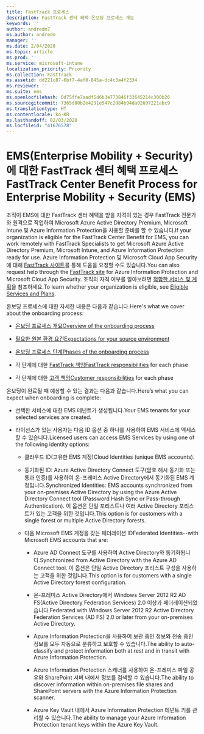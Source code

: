 ```yaml
---
title: FastTrack 프로세스
description: FastTrack 센터 혜택 온보딩 프로세스 개요
keywords: ''
author: andredm7
ms.author: andredm
manager: ''
ms.date: 2/04/2020
ms.topic: article
ms.prod: ''
ms.service: microsoft-intune
localization_priority: Priority
ms.collection: FastTrack
ms.assetid: dd221c87-6bf7-4af8-845a-dc4c3a4f2334
ms.reviewer: ''
ms.suite: ems
ms.openlocfilehash: 0d75ffe7aadf5d6b3e773846f33645214c300b26
ms.sourcegitcommit: 7365d80b2e4291e547c2d84b94da02697221abc9
ms.translationtype: HT
ms.contentlocale: ko-KR
ms.lasthandoff: 02/03/2020
ms.locfileid: "41676578"
---
```

# <a name="fasttrack-center-benefit-process-for-enterprise-mobility--security-ems"></a><span data-ttu-id="67302-103">EMS(Enterprise Mobility + Security)에 대한 FastTrack 센터 혜택 프로세스</span><span class="sxs-lookup"><span data-stu-id="67302-103">FastTrack Center Benefit Process for Enterprise Mobility + Security (EMS)</span></span>
<span data-ttu-id="67302-104">조직이 EMS에 대한 FastTrack 센터 혜택을 받을 자격이 있는 경우 FastTrack 전문가와 원격으로 작업하여 Microsoft Azure Active Directory Premium, Microsoft Intune 및 Azure Information Protection을 사용할 준비를 할 수 있습니다.</span><span class="sxs-lookup"><span data-stu-id="67302-104">If your organization is eligible for the FastTrack Center Benefit for EMS, you can work remotely with FastTrack Specialists to get Microsoft Azure Active Directory Premium, Microsoft Intune, and Azure Information Protection ready for use.</span></span> <span data-ttu-id="67302-105">Azure Information Protection 및 Microsoft Cloud App Security에 대해 [FastTrack 사이트](https://www.microsoft.com/fasttrack/microsoft-365/ems)를 통해 도움을 요청할 수도 있습니다.</span><span class="sxs-lookup"><span data-stu-id="67302-105">You can also request help through the [FastTrack site](https://www.microsoft.com/fasttrack/microsoft-365/ems) for Azure Information Protection and Microsoft Cloud App Security.</span></span> <span data-ttu-id="67302-106">조직의 자격 여부를 알아보려면 [적합한 서비스 및 계획](M365-eligible-services-and-plans.md)을 참조하세요.</span><span class="sxs-lookup"><span data-stu-id="67302-106">To learn whether your organization is eligible, see [Eligible Services and Plans](M365-eligible-services-and-plans.md).</span></span>


<span data-ttu-id="67302-107">온보딩 프로세스에 대한 자세한 내용은 다음과 같습니다.</span><span class="sxs-lookup"><span data-stu-id="67302-107">Here's what we cover about the onboarding process:</span></span>

-   [<span data-ttu-id="67302-108">온보딩 프로세스 개요</span><span class="sxs-lookup"><span data-stu-id="67302-108">Overview of the onboarding process</span></span>](EMS-fasttrack-benefit-overview.md)

-   [<span data-ttu-id="67302-109">필요한 원본 환경 요건</span><span class="sxs-lookup"><span data-stu-id="67302-109">Expectations for your source environment</span></span>](EMS-source-environment-expectations.md)

-   [<span data-ttu-id="67302-110">온보딩 프로세스 단계</span><span class="sxs-lookup"><span data-stu-id="67302-110">Phases of the onboarding process</span></span>](EMS-onboarding-phases.md)

-   <span data-ttu-id="67302-111">각 단계에 대한 [FastTrack 책임](EMS-fasttrack-responsibilities.md)</span><span class="sxs-lookup"><span data-stu-id="67302-111">[FastTrack responsibilities](EMS-fasttrack-responsibilities.md) for each phase</span></span>

-   <span data-ttu-id="67302-112">각 단계에 대한 [고객 책임](EMS-your-responsibilities.md)</span><span class="sxs-lookup"><span data-stu-id="67302-112">[Customer responsibilities](EMS-your-responsibilities.md) for each phase</span></span>

<span data-ttu-id="67302-113">온보딩이 완료될 때 예상할 수 있는 결과는 다음과 같습니다.</span><span class="sxs-lookup"><span data-stu-id="67302-113">Here’s what you can expect when onboarding is complete:</span></span>

-   <span data-ttu-id="67302-114">선택한 서비스에 대한 EMS 테넌트가 생성됩니다.</span><span class="sxs-lookup"><span data-stu-id="67302-114">Your EMS tenants for your selected services are created.</span></span>

-   <span data-ttu-id="67302-115">라이선스가 있는 사용자는 다음 ID 옵션 중 하나를 사용하여 EMS 서비스에 액세스할 수 있습니다.</span><span class="sxs-lookup"><span data-stu-id="67302-115">Licensed users can access EMS Services by using one of the following identity options:</span></span>

    -   <span data-ttu-id="67302-116">클라우드 ID(고유한 EMS 계정)</span><span class="sxs-lookup"><span data-stu-id="67302-116">Cloud Identities (unique EMS accounts).</span></span>

    -   <span data-ttu-id="67302-117">동기화된 ID: Azure Active Directory Connect 도구(암호 해시 동기화 또는 통과 인증)를 사용하여 온-프레미스 Active Directory에서 동기화된 EMS 계정입니다.</span><span class="sxs-lookup"><span data-stu-id="67302-117">Synchronized Identities: EMS accounts synchronized from your on-premises Active Directory by using the Azure Active Directory Connect tool (Password Hash Sync or Pass-through Authentication).</span></span> <span data-ttu-id="67302-118">이 옵션은 단일 포리스트나 여러 Active Directory 포리스트가 있는 고객을 위한 것입니다.</span><span class="sxs-lookup"><span data-stu-id="67302-118">This option is for customers with a single forest or multiple Active Directory forests.</span></span>

    -   <span data-ttu-id="67302-119">다음 Microsoft EMS 계정을 갖는 페더레이션 ID</span><span class="sxs-lookup"><span data-stu-id="67302-119">Federated Identities--with Microsoft EMS accounts that are:</span></span>

        -   <span data-ttu-id="67302-120">Azure AD Connect 도구를 사용하여 Active Directory와 동기화됩니다.</span><span class="sxs-lookup"><span data-stu-id="67302-120">Synchronized from Active Directory with the Azure AD Connect tool.</span></span> <span data-ttu-id="67302-121">이 옵션은 단일 Active Directory 포리스트 구성을 사용하는 고객을 위한 것입니다.</span><span class="sxs-lookup"><span data-stu-id="67302-121">This option is for customers with a single Active Directory forest configuration.</span></span>

        -   <span data-ttu-id="67302-122">온-프레미스 Active Directory에서 Windows Server 2012 R2 AD FS(Active Directory Federation Services) 2.0 이상과 페더레이션되었습니다.</span><span class="sxs-lookup"><span data-stu-id="67302-122">Federated with Windows Server 2012 R2 Active Directory Federation Services (AD FS) 2.0 or later from your on-premises Active Directory.</span></span>

        -   <span data-ttu-id="67302-123">Azure Information Protection을 사용하여 보관 중인 정보와 전송 중인 정보를 모두 자동으로 분류하고 보호할 수 있습니다.</span><span class="sxs-lookup"><span data-stu-id="67302-123">The ability to auto-classify and protect information both at rest and in transit with Azure Information Protection.</span></span> 

        -   <span data-ttu-id="67302-124">Azure Information Protection 스캐너를 사용하여 온-프레미스 파일 공유와 SharePoint 서버 내에서 정보를 검색할 수 있습니다.</span><span class="sxs-lookup"><span data-stu-id="67302-124">The ability to discover information within on-premises file shares and SharePoint servers with the Azure Information Protection scanner.</span></span> 

        -   <span data-ttu-id="67302-125">Azure Key Vault 내에서 Azure Information Protection 테넌트 키를 관리할 수 있습니다.</span><span class="sxs-lookup"><span data-stu-id="67302-125">The ability to manage your Azure Information Protection tenant keys within the Azure Key Vault.</span></span> 
